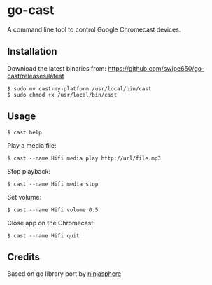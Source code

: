 # go-cast

A command line tool to control Google Chromecast devices.

## Installation

Download the latest binaries from:
https://github.com/swipe650/go-cast/releases/latest

    $ sudo mv cast-my-platform /usr/local/bin/cast
    $ sudo chmod +x /usr/local/bin/cast

## Usage

	$ cast help

Play a media file:

	$ cast --name Hifi media play http://url/file.mp3

Stop playback:

	$ cast --name Hifi media stop

Set volume:

	$ cast --name Hifi volume 0.5

Close app on the Chromecast:

	$ cast --name Hifi quit

## Credits

Based on go library port by [ninjasphere](https://github.com/ninjasphere/node-cast)
